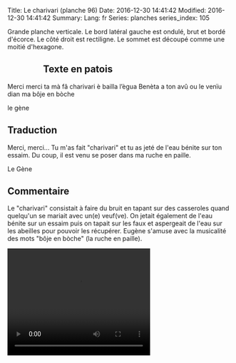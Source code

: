 Title:  Le charivari (planche 96)
Date: 2016-12-30 14:41:42
Modified: 2016-12-30 14:41:42
Summary: 
Lang: fr
Series: planches
series_index: 105

Grande planche verticale. Le bord latéral gauche est ondulé, brut et bordé d'écorce. Le côté droit est rectiligne. Le sommet est découpé comme une moitié d'hexagone.

<figure class="image-block" style="float: left;">
  <img alt="" src="{static}/images/planche_96.png">
  <figcaption style="max-width: 185px"></figcaption>
</figure>

## Texte en patois
Merci  merci  ta  mà  fâ  charivari  è  bailla  l’ègua  Benèta  a  ton  avû  ou  le  venïu  dian  ma  bôje  en  bòche

le gène

## Traduction
Merci, merci... Tu m'as fait "charivari" et tu as jeté de l'eau bénite sur ton essaim. Du coup, il est venu se poser dans ma ruche en paille.

Le Gène

## Commentaire
Le "charivari" consistait à faire du bruit en tapant sur des casseroles quand quelqu'un se mariait avec un(e) veuf(ve). On  jetait également de l'eau bénite sur un essaim puis on tapait sur les faux et aspergeait de l'eau sur les abeilles pour pouvoir les récupérer.
Eugène s'amuse avec la musicalité des mots "bôje en bòche" (la ruche en paille).



<video width="320" height="240" controls>
  <source src="https://d1njpgd0ygatdn.cloudfront.net/video_96.mp4" type="video/mp4">
</video>
